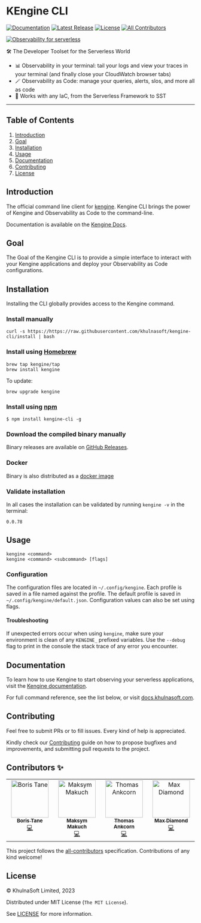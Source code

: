 # KEngine CLI
[![Documentation][docs_badge]][docs]
[![Latest Release][release_badge]][release]
[![License][license_badge]][license]<!-- ALL-CONTRIBUTORS-BADGE:START - Do not remove or modify this section -->
[![All Contributors](https://img.shields.io/badge/all_contributors-4-orange.svg?style=flat-square)](#contributors-)
<!-- ALL-CONTRIBUTORS-BADGE:END -->


[![Observability for serverless](./images/kengine.gif)](https://kengine.khulnasoft.com?utm_campaign=kengine-kengine-cli-github-repo&utm_source=github.com&utm_medium=top-banner)


🛠️ The Developer Toolset for the Serverless World

- 📊 Observability in your terminal: tail your logs and view your traces in your terminal (and finally close your CloudWatch browser tabs)
- 🪄 Observability as Code: manage your queries, alerts, slos, and more all as code
- 🧭 Works with any IaC, from the Serverless Framework to SST

---

## Table of Contents

1. [Introduction](#introduction)
1. [Goal](#Goal)
1. [Installation](#installation)
1. [Usage](#usage)
1. [Documentation](#documentation)
1. [Contributing](#contributing)
1. [License](#license)

## Introduction

The official command line client for [kengine](https://kengine.khulnasoft.com/). Kengine CLI
brings the power of Kengine and Observability as Code to the command-line.

Documentation is available on the [Kengine Docs](https://kengine.khulnasoft.com/docs/cli/install/).

## Goal

The Goal of the Kengine CLI is to provide a simple interface to interact with your Kengine
applications and deploy your Observability as Code configurations. 

## Installation

Installing the CLI globally provides access to the Kengine command.

### Install manually

```shell
curl -s https://https://raw.githubusercontent.com/khulnasoft/kengine-cli/install | bash
```

### Install using [Homebrew](https://brew.sh)

```shell
brew tap kengine/tap
brew install kengine
```

To update:

```shell
brew upgrade kengine
```

### Install using [npm](npmjs.com/)

```shell
$ npm install kengine-cli -g
```

### Download the compiled binary manually

Binary releases are available on
[GitHub Releases](https://github.com/khulnasoft/kengine-cli/releases/latest).

### Docker
Binary is also distributed as a [docker image](https://hub.docker.com/r/khulnasoft/kengine)

### Validate installation

In all cases the installation can be validated by running `kengine -v` in the
terminal:

```shell
0.0.78
```

## Usage

```shell
kengine <command>
kengine <command> <subcommand> [flags]
```

### Configuration

The configuration files are located in `~/.config/kengine`. Each profile is saved in a file named against the profile.
The default profile is saved in `~/.config/kengine/default.json`.
Configuration values can also be set using flags.

#### Troubleshooting

If unexpected errors occur when using `kengine`,
make sure your environment is clean of any `KENGINE_` prefixed variables.
Use the `--debug` flag to print in the console the stack trace of any error you encounter.

## Documentation

To learn how to use Kengine to start observing your serverless applications, visit the
[Kengine documentation](https://kengine.khulnasoft.com/docs/).

For full command reference, see the list below, or visit
[docs.khulnasoft.com](https://kengine.khulnasoft.com/docs/reference/cli).

## Contributing

Feel free to submit PRs or to fill issues. Every kind of help is appreciated. 

Kindly check our [Contributing](Contributing.md) guide on how to propose
bugfixes and improvements, and submitting pull requests to the project.

## Contributors ✨

<!-- ALL-CONTRIBUTORS-LIST:START - Do not remove or modify this section -->
<!-- prettier-ignore-start -->
<!-- markdownlint-disable -->
<table>
  <tbody>
    <tr>
      <td align="center" valign="top" width="14.28%"><a href="https://boristane.com/"><img src="https://avatars.githubusercontent.com/u/10452259?v=4?s=100" width="100px;" alt="Boris Tane"/><br /><sub><b>Boris Tane</b></sub></a><br /><a href="https://github.com/khulnasoft/kengine-cli/commits?author=boristane" title="Code">💻</a></td>
      <td align="center" valign="top" width="14.28%"><a href="https://github.com/Lastin"><img src="https://avatars.githubusercontent.com/u/5638394?v=4?s=100" width="100px;" alt="Maksym Makuch"/><br /><sub><b>Maksym Makuch</b></sub></a><br /><a href="https://github.com/khulnasoft/kengine-cli/commits?author=Lastin" title="Code">💻</a></td>
      <td align="center" valign="top" width="14.28%"><a href="http://ankcorn.dev"><img src="https://avatars.githubusercontent.com/u/7361428?v=4?s=100" width="100px;" alt="Thomas Ankcorn"/><br /><sub><b>Thomas Ankcorn</b></sub></a><br /><a href="https://github.com/khulnasoft/kengine-cli/commits?author=Ankcorn" title="Code">💻</a></td>
      <td align="center" valign="top" width="14.28%"><a href="https://maxdiamond.co.uk"><img src="https://avatars.githubusercontent.com/u/23747483?v=4?s=100" width="100px;" alt="Max Diamond"/><br /><sub><b>Max Diamond</b></sub></a><br /><a href="https://github.com/khulnasoft/kengine-cli/commits?author=dmdboi" title="Code">💻</a></td>
    </tr>
  </tbody>
</table>

<!-- markdownlint-restore -->
<!-- prettier-ignore-end -->

<!-- ALL-CONTRIBUTORS-LIST:END -->
<!-- prettier-ignore-start -->
<!-- markdownlint-disable -->

<!-- markdownlint-restore -->
<!-- prettier-ignore-end -->

<!-- ALL-CONTRIBUTORS-LIST:END -->

This project follows the [all-contributors](https://github.com/all-contributors/all-contributors) specification. Contributions of any kind welcome!

## License

&copy; KhulnaSoft Limited, 2023

Distributed under MIT License (`The MIT License`).

See [LICENSE](LICENSE) for more information.

<!-- Badges -->

[docs]: https://kengine.khulnasoft.com/docs/
[docs_badge]: https://img.shields.io/badge/docs-reference-blue.svg?style=flat-square
[release]: https://github.com/khulnasoft/kengine-cli/releases/latest
[release_badge]: https://img.shields.io/github/release/khulnasoft/kengine-cli.svg?style=flat-square&ghcache=unused
[license]: https://opensource.org/licenses/MIT
[license_badge]: https://img.shields.io/github/license/khulnasoft/kengine-cli.svg?color=blue&style=flat-square&ghcache=unused

